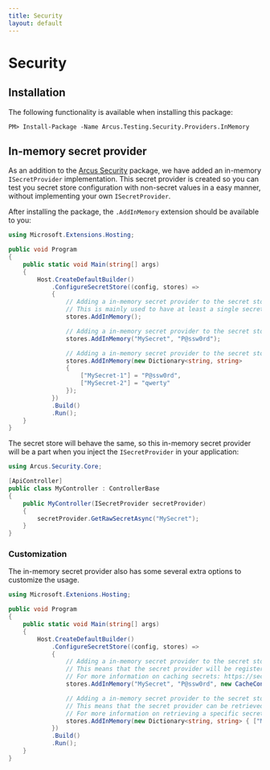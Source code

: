 ```yaml
---
title: Security
layout: default
---
```


# Security

## Installation

The following functionality is available when installing this package:

```shell
PM> Install-Package -Name Arcus.Testing.Security.Providers.InMemory
```

## In-memory secret provider

As an addition to the [Arcus Security](https://github.com/arcus-azure/arcus.security) package, we have added an in-memory `ISecretProvider` implementation. 
This secret provider is created so you can test you secret store configuration with non-secret values in a easy manner, without implementing your own `ISecretProvider`.

After installing the package, the `.AddInMemory` extension should be available to you:

```csharp
using Microsoft.Extensions.Hosting;

public void Program
{
    public static void Main(string[] args)
    {
        Host.CreateDefaultBuilder()
            .ConfigureSecretStore((config, stores) =>
            {
                // Adding a in-memory secret provider to the secret store, without any additional secrets.
                // This is mainly used to have at least a single secret provider registration which is required for the secret store to be set up.
                stores.AddInMemory();

                // Adding a in-memory secret provider to the secret store, with a single secret name/value pair.
                stores.AddInMemory("MySecret", "P@ssw0rd");

                // Adding a in-memory secret provider to the secret store, with several secret name/value pairs.
                stores.AddInMemory(new Dictionary<string, string>
                {
                    ["MySecret-1"] = "P@ssw0rd",
                    ["MySecret-2"] = "qwerty"
                });
            })
            .Build()
            .Run();
    }
}
```

The secret store will behave the same, so this in-memory secret provider will be a part when you inject the `ISecretProvider` in your application:

```csharp
using Arcus.Security.Core;

[ApiController]
public class MyController : ControllerBase
{
    public MyController(ISecretProvider secretProvider)
    {
        secretProvider.GetRawSecretAsync("MySecret");
    }
}
```

### Customization

The in-memory secret provider also has some several extra options to customize the usage.

```csharp
using Microsoft.Extenions.Hosting;

public void Program
{
    public static void Main(string[] args)
    {
        Host.CreateDefaultBuilder()
            .ConfigureSecretStore((config, stores) =>
            {
                // Adding a in-memory secret provider to the secret store, with caching configuration.
                // This means that the secret provider will be registered as a cached variant and can be retrieved as such (via `ISecretStore.GetCachedProvider`).
                // For more information on caching secrets: https://security.arcus-azure.net/features/secrets/general
                stores.AddInMemory("MySecret", "P@ssw0rd", new CacheConfiguration(TimeSpan.FromSeconds(5));

                // Adding a in-memory secret provider to the secret store, with a dedicated name.
                // This means that the secret provider can be retrieved with the `ISecretStore.GetProvider("your-name")`.
                // For more information on retrieving a specific secret provider: https://security.arcus-azure.net/features/secret-store/named-secret-providers
                stores.AddInMemory(new Dictionary<string, string> { ["MySecret"] = "P@ssw0rd" }, secretProviderName: "InMemory");
            })
            .Build()
            .Run();
    }
}
```